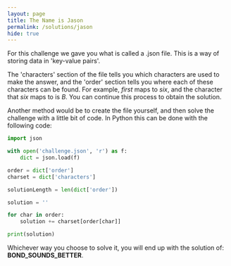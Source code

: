 ```yaml
---
layout: page
title: The Name is Jason
permalink: /solutions/jason
hide: true
---
```


For this challenge we gave you what is called a .json file. This is a way of
storing data in 'key-value pairs'.

The 'characters' section of the file tells you which characters are used to
make the answer, and the 'order' section tells you where each of these
characters can be found. For example, *first* maps to *six*, and the character
that *six* maps to is *B*. You can continue this process to obtain the
solution.

Another method would be to create the file yourself, and then solve the
challenge with a little bit of code. In Python this can be done with the
following code:

```python
import json

with open('challenge.json', 'r') as f:
    dict = json.load(f)

order = dict['order']
charset = dict['characters']

solutionLength = len(dict['order'])

solution = ''

for char in order:
    solution += charset[order[char]]

print(solution)
```

Whichever way you choose to solve it, you will end up with the solution of:
**BOND_SOUNDS_BETTER**. 